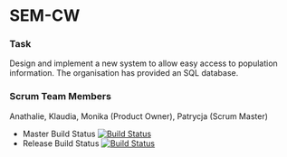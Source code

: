 # SEM-CW

### Task
Design and implement a new system to allow easy access to population information. The organisation has provided an SQL database.

### Scrum Team Members
Anathalie, 
Klaudia, 
Monika (Product Owner), 
Patrycja (Scrum Master)


- Master Build Status [![Build Status](https://travis-ci.com/KlaudiaJaros/SEM-CW.svg?branch=master)](https://travis-ci.com/KlaudiaJaros/SEM-CW)
- Release Build Status [![Build Status](https://travis-ci.com/KlaudiaJaros/SEM-CW.svg?branch=release)](https://travis-ci.com/KlaudiaJaros/SEM-CW)